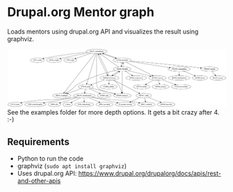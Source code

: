 # Drupal.org Mentor graph

Loads mentors using drupal.org API and visualizes the result using graphviz.

![](./examples/229127_radimklaska_depth_10/229127_radimklaska_depth_3.png)
See the examples folder for more depth options. It gets a bit crazy after 4. :-) 

## Requirements

* Python to run the code
* graphviz (`sudo apt install graphviz`)
* Uses drupal.org API: https://www.drupal.org/drupalorg/docs/apis/rest-and-other-apis